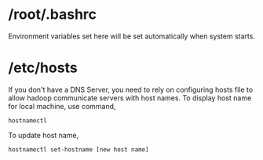 # /root/.bashrc
Environment variables set here will be set automatically when system starts. 

# /etc/hosts
If you don't have a DNS Server, you need to rely on configuring hosts file to allow hadoop communicate servers with host names. To display  host name for local machine, use command,

    hostnamectl
    
To update host name, 

    hostnamectl set-hostname [new host name]
